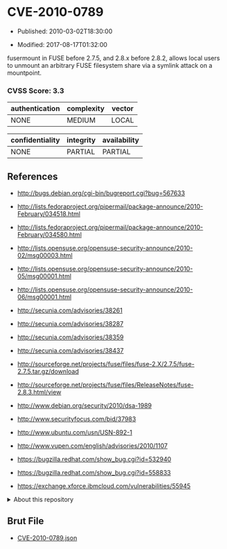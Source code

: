 # CVE-2010-0789

- Published: 2010-03-02T18:30:00

- Modified: 2017-08-17T01:32:00

fusermount in FUSE before 2.7.5, and 2.8.x before 2.8.2, allows local users to unmount an arbitrary FUSE filesystem share via a symlink attack on a mountpoint.

### CVSS Score: **3.3**

| authentication | complexity | vector |
| --- | --- | --- |
| NONE | MEDIUM | LOCAL |

| confidentiality | integrity | availability |
| --- | --- | --- |
| NONE | PARTIAL | PARTIAL |

## References

* http://bugs.debian.org/cgi-bin/bugreport.cgi?bug=567633

* http://lists.fedoraproject.org/pipermail/package-announce/2010-February/034518.html

* http://lists.fedoraproject.org/pipermail/package-announce/2010-February/034580.html

* http://lists.opensuse.org/opensuse-security-announce/2010-02/msg00003.html

* http://lists.opensuse.org/opensuse-security-announce/2010-05/msg00001.html

* http://lists.opensuse.org/opensuse-security-announce/2010-06/msg00001.html

* http://secunia.com/advisories/38261

* http://secunia.com/advisories/38287

* http://secunia.com/advisories/38359

* http://secunia.com/advisories/38437

* http://sourceforge.net/projects/fuse/files/fuse-2.X/2.7.5/fuse-2.7.5.tar.gz/download

* http://sourceforge.net/projects/fuse/files/ReleaseNotes/fuse-2.8.3.html/view

* http://www.debian.org/security/2010/dsa-1989

* http://www.securityfocus.com/bid/37983

* http://www.ubuntu.com/usn/USN-892-1

* http://www.vupen.com/english/advisories/2010/1107

* https://bugzilla.redhat.com/show_bug.cgi?id=532940

* https://bugzilla.redhat.com/show_bug.cgi?id=558833

* https://exchange.xforce.ibmcloud.com/vulnerabilities/55945

<details>
<summary>About this repository</summary> 

  This repository is part of the project [Live Hack CVE](https://github.com/Live-Hack-CVE). Main website can be found [www.live-hack.org](https://www.live-hack.org) 
  
  Made by [Sn0wAlice](https://github.com/Sn0wAlice) for the people that care about security and need to have a feed of the latest CVEs. Hope you enjoy it, don't forget to star the repo and follow me on [Twitter](https://twitter.com/Sn0wAlice) and [Github](https://github.com/Sn0wAlice). And that is my [personnal website](https://www.alice-snow.me/)

  - [Home Page](https://github.com/Live-Hack-CVE)
  - [Framework](https://github.com/Live-Hack-CVE/cve-framework)
  - [CVE database](https://github.com/Live-Hack-CVE/full_database)
  - [Changelog](https://github.com/Live-Hack-CVE/Changelog)
</details>

## Brut File

* [CVE-2010-0789.json](https://raw.githubusercontent.com/Live-Hack-CVE/full_database/main/cves/2010/CVE-2010-0789.json)

